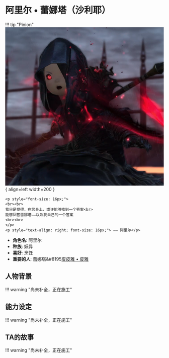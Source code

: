 # **阿里尔 • 蕾娜塔（沙利耶）**

!!! tip "Pinion"
    ![Image title](./Image/Ariel.png){ align=left width=200 }

    <p style="font-size: 16px;">
    <br><br>
    我只是觉得，在您身上，或许能够找到一个答案<br>
    能够回答雷娜塔……以及我自己的一个答案
    <br><br>
    </p>
    <p style="text-align: right; font-size: 16px;"> —— 阿里尔</p>

<div class="grid cards" markdown>

  - **角色名**: 阿里尔
  - **种族**: 妖异 
  - **喜好**: 烹饪
  - **重要的人**: 蕾娜塔&#8195[皮皮雅 • 皮雅](../Pinion/Pinion.md)

</div>

## **人物背景**
!!! warning "尚未补全，正在施工"

## **能力设定**
!!! warning "尚未补全，正在施工"

## **TA的故事**
!!! warning "尚未补全，正在施工"